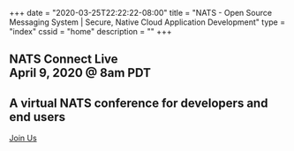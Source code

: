 +++
date = "2020-03-25T22:22:22-08:00"
title = "NATS - Open Source Messaging System | Secure, Native Cloud Application Development"
type = "index"
cssid = "home"
description = ""
+++


## NATS Connect Live <br/> April 9, 2020 @ 8am PDT
## A virtual NATS conference for developers and end users
<p class="extra-info">
    <a id="download-button" class="btn btn-lg" href="/nats_connect">Join Us</a>
</p>
